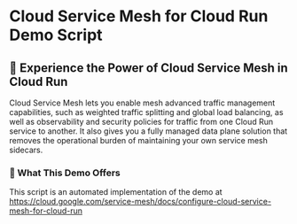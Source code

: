 # Cloud Service Mesh for Cloud Run Demo Script

## 🚀 Experience the Power of Cloud Service Mesh in Cloud Run

Cloud Service Mesh lets you enable mesh advanced traffic management capabilities, such as weighted traffic splitting and global load balancing, as well as observability and security policies for traffic from one Cloud Run service to another. It also gives you a fully managed data plane solution that removes the operational burden of maintaining your own service mesh sidecars.

### 🌟 What This Demo Offers

This script is an automated implementation of the demo at https://cloud.google.com/service-mesh/docs/configure-cloud-service-mesh-for-cloud-run